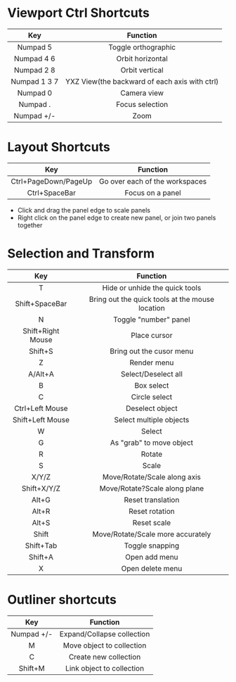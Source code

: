 # Viewport Ctrl Shortcuts

|Key|Function|
|:---:|:---:|
|Numpad 5|Toggle orthographic|
|Numpad 4 6|Orbit horizontal|
|Numpad 2 8|Orbit vertical|
|Numpad 1 3 7|YXZ View(the backward of each axis with ctrl)|
|Numpad 0|Camera view|
|Numpad .|Focus selection|
|Numpad +/-|Zoom|

# Layout Shortcuts
|Key|Function|
|:---:|:---:|
|Ctrl+PageDown/PageUp|Go over each of the workspaces|
|Ctrl+SpaceBar|Focus on a panel|

- Click and drag the panel edge to scale panels
- Right click on the panel edge to create new panel, or join two panels together

# Selection and Transform
|Key|Function|
|:---:|:---:|
|T|Hide or unhide the quick tools|
|Shift+SpaceBar|Bring out the quick tools at the mouse location|
|N|Toggle "number" panel|
|Shift+Right Mouse|Place cursor|
|Shift+S|Bring out the cusor menu|
|Z|Render menu|
|A/Alt+A|Select/Deselect all|
|B|Box select|
|C|Circle select|
|Ctrl+Left Mouse|Deselect object|
|Shift+Left Mouse|Select multiple objects|
|W|Select|
|G|As "grab" to move object|
|R|Rotate|
|S|Scale|
|X/Y/Z|Move/Rotate/Scale along axis|
|Shift+X/Y/Z|Move/Rotate?Scale along plane|
|Alt+G|Reset translation|
|Alt+R|Reset rotation|
|Alt+S|Reset scale|
|Shift|Move/Rotate/Scale more accurately|
|Shift+Tab|Toggle snapping|
|Shift+A|Open add menu|
|X|Open delete menu|

# Outliner shortcuts
|Key|Function|
|:---:|:---:|
|Numpad +/-|Expand/Collapse collection|
|M|Move object to collection|
|C|Create new collection|
|Shift+M|Link object to collection|

